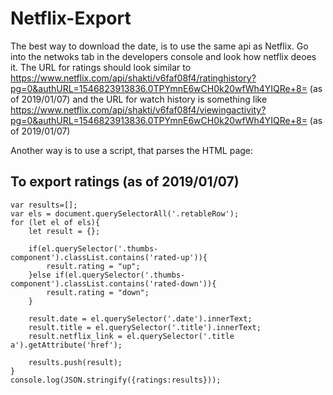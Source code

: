 # Netflix-Export

The best way to download the date, is to use the same api as Netflix. Go into the netwoks tab in the developers console and look how netflix deoes it.
The URL for ratings should look similar to https://www.netflix.com/api/shakti/v6faf08f4/ratinghistory?pg=0&authURL=1546823913836.0TPYmnE6wCH0k20wfWh4YIQRe+8= (as of 2019/01/07) and the URL for watch history is something like https://www.netflix.com/api/shakti/v6faf08f4/viewingactivity?pg=0&authURL=1546823913836.0TPYmnE6wCH0k20wfWh4YIQRe+8= (as of 2019/01/07)

Another way is to use a script, that parses the HTML page:
## To export ratings (as of 2019/01/07)

	var results=[];
	var els = document.querySelectorAll('.retableRow');
	for (let el of els){
		let result = {};
	
		if(el.querySelector('.thumbs-component').classList.contains('rated-up')){
			result.rating = "up";
		}else if(el.querySelector('.thumbs-component').classList.contains('rated-down')){
			result.rating = "down";
		}

		result.date = el.querySelector('.date').innerText;
		result.title = el.querySelector('.title').innerText;
		result.netflix_link = el.querySelector('.title a').getAttribute('href');
	
		results.push(result);
	}
	console.log(JSON.stringify({ratings:results}));
